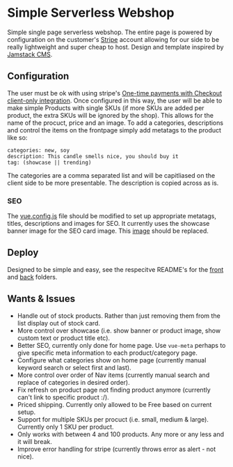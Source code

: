 # Simple Serverless Webshop

Simple single page serverless webshop. The entire page is powered by configuration on the customer's [Stripe](https://stripe.com) account allowing for our side to be really lightweight and super cheap to host. Design and template inspired by [Jamstack CMS](https://github.com/jamstack-cms/jamstack-cms).

## Configuration
The user must be ok with using stripe's [One-time payments with Checkout client-only integration](https://stripe.com/docs/payments/checkout/client). Once configured in this way, the user will be able to make simple Products with single SKUs (if more SKUs are added per product, the extra SKUs will be ignored by the shop). This allows for the name of the procuct, price and an image. To add a categories, descriptions and control the items on the frontpage simply add metatags to the product like so:

```
categories: new, soy
description: This candle smells nice, you should buy it
tag: (showcase || trending)
```

The categories are a comma separated list and will be capitliased on the client side to be more presentable. The description is copied across as is.

### SEO
The [vue.config.js](./front/vue.config.js) file should be modified to set up appropriate metatags, titles, descriptions and images for SEO. It currently uses the showcase banner image for the SEO card image. This [image](./front/public/showcase/Banner.png) should be replaced.

## Deploy
Designed to be simple and easy, see the respecitve README's for the [front](./front/README.md) and [back](./back/README.md) folders.

## Wants & Issues
- Handle out of stock products. Rather than just removing them from the list display out of stock card.
- More control over showcase (i.e. show banner or product image, show custom text or product title etc).
- Better SEO, currently only done for home page. Use `vue-meta` perhaps to give specific meta information to each product/category page.
- Configure what categories show on home page (currently manual keyword search or select first and last).
- More control over order of Nav items (currently manual search and replace of categories in desired order).
- Fix refresh on product page not finding product anymore (currently can't link to specific product :/).
- Priced shipping. Currently only allowed to be Free based on current setup.
- Support for multiple SKUs per procuct (i.e. small, medium & large). Currently only 1 SKU per product.
- Only works with between 4 and 100 products. Any more or any less and it will break.
- Improve error handling for stripe (currently throws error as alert - not nice).